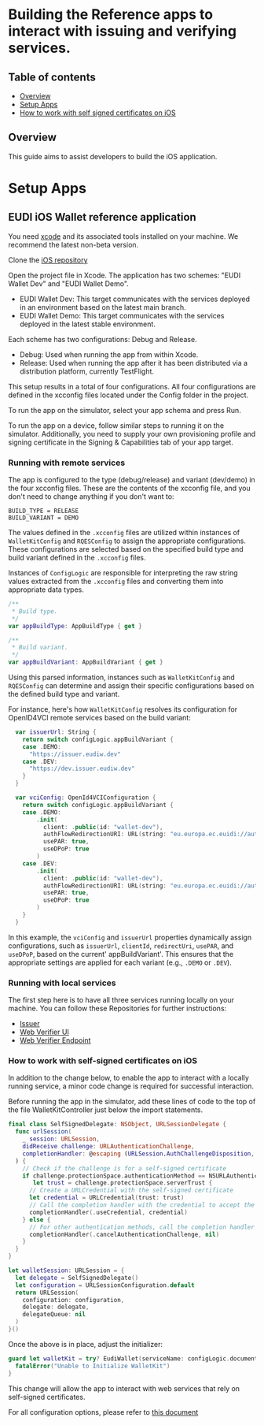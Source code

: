 # Building the Reference apps to interact with issuing and verifying services.

## Table of contents

* [Overview](#overview)
* [Setup Apps](#setup-apps)
* [How to work with self signed certificates on iOS](#how-to-work-with-self-signed-certificates-on-ios)

## Overview

This guide aims to assist developers to build the iOS application.

# Setup Apps

## EUDI iOS Wallet reference application

You need [xcode](https://xcodereleases.com/) and its associated tools installed on your machine. We recommend the latest non-beta version. 

Clone the [iOS repository](https://github.com/eu-digital-identity-wallet/eudi-app-ios-wallet-ui)

Open the project file in Xcode. The application has two schemes: "EUDI Wallet Dev" and "EUDI Wallet Demo".

- EUDI Wallet Dev: This target communicates with the services deployed in an environment based on the latest main branch.
- EUDI Wallet Demo: This target communicates with the services deployed in the latest stable environment.


Each scheme has two configurations: Debug and Release.

- Debug: Used when running the app from within Xcode.
- Release: Used when running the app after it has been distributed via a distribution platform, currently TestFlight.

This setup results in a total of four configurations. All four configurations are defined in the xcconfig files located under the Config folder in the project.

To run the app on the simulator, select your app schema and press Run.

To run the app on a device, follow similar steps to running it on the simulator. Additionally, you need to supply your own provisioning profile and signing certificate in the Signing & Capabilities tab of your app target.

### Running with remote services

The app is configured to the type (debug/release) and variant (dev/demo) in the four xcconfig files. These are the contents of the xcconfig file, and you don't need to change anything if you don't want to:

```
BUILD_TYPE = RELEASE
BUILD_VARIANT = DEMO
```

The values defined in the `.xcconfig` files are utilized within instances of `WalletKitConfig` and `RQESConfig` to assign the appropriate configurations. These configurations are selected based on the specified build type and build variant defined in the `.xcconfig` files.

Instances of `ConfigLogic` are responsible for interpreting the raw string values extracted from the `.xcconfig` files and converting them into appropriate data types.

```swift
/**
 * Build type.
 */
var appBuildType: AppBuildType { get }

/**
 * Build variant.
 */
var appBuildVariant: AppBuildVariant { get }
```

Using this parsed information, instances such as `WalletKitConfig` and `RQESConfig` can determine and assign their specific configurations based on the defined build type and variant.

For instance, here's how `WalletKitConfig` resolves its configuration for OpenID4VCI remote services based on the build variant:

```swift
  var issuerUrl: String {
    return switch configLogic.appBuildVariant {
    case .DEMO:
      "https://issuer.eudiw.dev"
    case .DEV:
      "https://dev.issuer.eudiw.dev"
    }
  }
```

```swift
  var vciConfig: OpenId4VCIConfiguration {
    return switch configLogic.appBuildVariant {
    case .DEMO:
        .init(
          client: .public(id: "wallet-dev"),
          authFlowRedirectionURI: URL(string: "eu.europa.ec.euidi://authorization")!,
          usePAR: true,
          useDPoP: true
        )
    case .DEV:
        .init(
          client: .public(id: "wallet-dev"),
          authFlowRedirectionURI: URL(string: "eu.europa.ec.euidi://authorization")!,
          usePAR: true,
          useDPoP: true
        )
    }
  }
```

In this example, the `vciConfig` and `issuerUrl` properties dynamically assign configurations, such as `issuerUrl`, `clientId`, `redirectUri`, `usePAR`, and `useDPoP`, based on the current' appBuildVariant'. This ensures that the appropriate settings are applied for each variant (e.g., `.DEMO` or `.DEV`).

### Running with local services

The first step here is to have all three services running locally on your machine. You can follow these Repositories for further instructions:
* [Issuer](https://github.com/eu-digital-identity-wallet/eudi-srv-web-issuing-eudiw-py)
* [Web Verifier UI](https://github.com/eu-digital-identity-wallet/eudi-web-verifier)
* [Web Verifier Endpoint](https://github.com/eu-digital-identity-wallet/eudi-srv-web-verifier-endpoint-23220-4-kt)

### How to work with self-signed certificates on iOS

In addition to the change below, to enable the app to interact with a locally running service, a minor code change is required for successful interaction.

Before running the app in the simulator, add these lines of code to the top of the file WalletKitController just below the import statements.

```swift
final class SelfSignedDelegate: NSObject, URLSessionDelegate {
  func urlSession(
    _ session: URLSession,
    didReceive challenge: URLAuthenticationChallenge,
    completionHandler: @escaping (URLSession.AuthChallengeDisposition, URLCredential?) -> Void
  ) {
    // Check if the challenge is for a self-signed certificate
    if challenge.protectionSpace.authenticationMethod == NSURLAuthenticationMethodServerTrust,
       let trust = challenge.protectionSpace.serverTrust {
      // Create a URLCredential with the self-signed certificate
      let credential = URLCredential(trust: trust)
      // Call the completion handler with the credential to accept the self-signed certificate
      completionHandler(.useCredential, credential)
    } else {
      // For other authentication methods, call the completion handler with a nil credential to reject the request
      completionHandler(.cancelAuthenticationChallenge, nil)
    }
  }
}

let walletSession: URLSession = {
  let delegate = SelfSignedDelegate()
  let configuration = URLSessionConfiguration.default
  return URLSession(
    configuration: configuration,
    delegate: delegate,
    delegateQueue: nil
  )
}()
```

Once the above is in place, adjust the initializer:

```swift
guard let walletKit = try? EudiWallet(serviceName: configLogic.documentStorageServiceName, networking: walletSession) else {
  fatalError("Unable to Initialize WalletKit")
}
```

This change will allow the app to interact with web services that rely on self-signed certificates.

For all configuration options, please refer to [this document](configuration.md)
